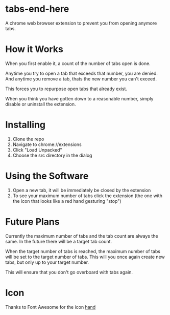 # tabs-end-here
A chrome web browser extension to prevent you from opening anymore tabs.

# How it Works
When you first enable it, a count of the number of tabs open is done.

Anytime you try to open a tab that exceeds that number, you are denied. And anytime you remove a tab, thats the new number you can't exceed.

This forces you to repurpose open tabs that already exist.

When you think you have gotten down to a reasonable number, simply disable or uninstall the extension.

# Installing
1. Clone the repo
2. Navigate to chrome://extensions
3. Click "Load Unpacked"
4. Choose the src directory in the dialog

# Using the Software
1. Open a new tab, it will be immediately be closed by the extension
2. To see your maximum number of tabs click the extension (the one with the icon that looks like a red hand gesturing "stop")

# Future Plans
Currently the maximum number of tabs and the tab count are always the same. In the future there will be a target tab count.  

When the target number of tabs is reached, the maximum number of tabs will be set to the target number of tabs. This will you once again create new tabs, but only up to your target number.

This will ensure that you don't go overboard with tabs again.

# Icon
Thanks to Font Awesome for the icon
[hand](https://fontawesome.com/icons/hand?f=classic&s=solid&pc=%23c41212)
